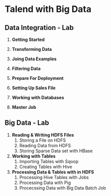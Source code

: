 # Talend with Big Data

## Data Integration - Lab ##

1. **Getting Started**

2. **Transforming Data**
3. **Joing Data Examples**
4. **Filtering Data**
5. **Prepare For Deployment**
6. **Setting Up Sales File**
7. **Working with Databases**
8. **Master Job**

## Big Data - Lab ##

1. **Reading & Writing HDFS Files**
    1. Storing a File on HDFS 
    2. Reading Data from HDFS
    3. Storing Sparse Data set with HBase
2. **Working with Tables**
    1. Importing Tables with Sqoop 
    2. Creating Tables with Hive
3. **Processing Data & Tables with in HDFS**
    1. Processing Hive Tables with Jobs
    2. Processing Data with Pig
    3. Procecssing Data with Big Data Batch Job
